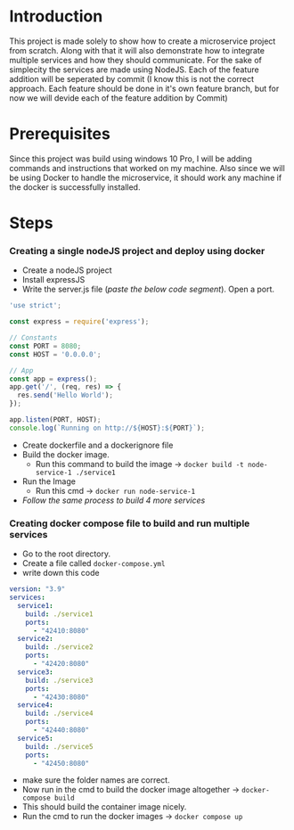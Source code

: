 # Introduction

This project is made solely to show how to create a microservice project from scratch. Along with that it will also demonstrate how to integrate multiple services and how they should communicate. For the sake of simplecity the services are made using NodeJS. Each of the feature addition will be seperated by commit (I know this is not the correct approach. Each feature should be done in it's own feature branch, but for now we will devide each of the feature addition by Commit)

# Prerequisites

Since this project was build using windows 10 Pro, I will be adding commands and instructions that worked on my machine. Also since we will be using Docker to handle the microservice, it should work any machine if the docker is successfully installed.

# Steps
### Creating a single nodeJS project and deploy using docker
- Create a nodeJS project
- Install expressJS
- Write the server.js file (*paste the below code segment*). Open a port. 
```js
'use strict';

const express = require('express');

// Constants
const PORT = 8080;
const HOST = '0.0.0.0';

// App
const app = express();
app.get('/', (req, res) => {
  res.send('Hello World');
});

app.listen(PORT, HOST);
console.log(`Running on http://${HOST}:${PORT}`);
```
- Create dockerfile and a dockerignore file
- Build the docker image.
    - Run this command to build the image -> `docker build -t node-service-1 ./service1`
- Run the Image
    - Run this cmd -> `docker run node-service-1`
- *Follow the same process to build 4 more services*


### Creating docker compose file to build and run multiple services

- Go to the root directory.
- Create a file called `docker-compose.yml`
- write down this code
```yml
version: "3.9"
services:
  service1:
    build: ./service1
    ports: 
      - "42410:8080"
  service2:
    build: ./service2
    ports: 
      - "42420:8080"
  service3:
    build: ./service3
    ports: 
      - "42430:8080"
  service4:
    build: ./service4
    ports:
      - "42440:8080"
  service5:
    build: ./service5
    ports: 
      - "42450:8080"
```
- make sure the folder names are correct.
- Now run in the cmd to build the docker image altogether -> `docker-compose build`
- This should build the container image nicely.
- Run the cmd to run the docker images -> `docker compose up`